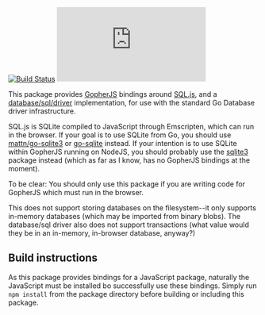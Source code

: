 [![Build Status](https://travis-ci.org/flimzy/go-sql.js.svg?branch=master)](https://travis-ci.org/flimzy/go-sql.js) [![GoDoc](https://godoc.org/github.com/flimzy/go-sql.js?status.png)](http://godoc.org/github.com/flimzy/go-sql.js)

This package provides [GopherJS](http://www.gopherjs.org/) bindings around [SQL.js](https://github.com/lovasoa/sql.js), and a [database/sql/driver](https://golang.org/pkg/database/sql/driver/) implementation, for use with the standard Go Database driver infrastructure.

SQL.js is SQLite compiled to JavaScript through Emscripten, which can run in the browser.  If your goal is to use SQLite from Go, you should use [mattn/go-sqlite3](https://github.com/mattn/go-sqlite3) or [go-sqlite](https://github.com/mxk/go-sqlite) instead. If your intention is to use SQLite within GopherJS running on NodeJS, you should probably use the [sqlite3](https://www.npmjs.com/package/sqlite3) package instead (which as far as I know, has no GopherJS bindings at the moment).

To be clear: You should only use this package if you are writing code for GopherJS which must run in the browser.

This does not support storing databases on the filesystem--it only supports in-memory databases (which may be imported from binary blobs).  The database/sql driver also does not support transactions (what value would they be in an in-memory, in-browser database, anyway?)

Build instructions
------------------
As this package provides bindings for a JavaScript package, naturally the JavaScript must be installed bo successfully use these bindings.  Simply run `npm install` from the package directory before building or including this package.
